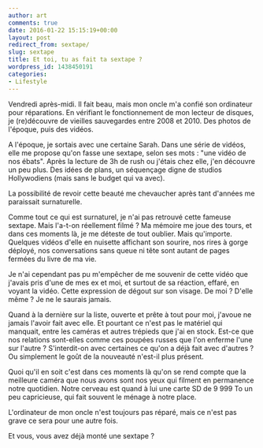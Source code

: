 ```yaml
---
author: art
comments: true
date: 2016-01-22 15:15:19+00:00
layout: post
redirect_from: sextape/
slug: sextape
title: Et toi, tu as fait ta sextape ?
wordpress_id: 1438450191
categories:
- Lifestyle
---
```


Vendredi après-midi. Il fait beau, mais mon oncle m'a confié son ordinateur pour réparations. En vérifiant le fonctionnement de mon lecteur de disques, je (re)découvre de vieilles sauvegardes entre 2008 et 2010. Des photos de l'époque, puis des vidéos.<!-- more -->

A l'époque, je sortais avec une certaine Sarah. Dans une série de vidéos, elle me propose qu'on fasse une sextape, selon ses mots : "une vidéo de nos ébats". Après la lecture de 3h de rush ou j'étais chez elle, j'en découvre un peu plus. Des idées de plans, un séquençage digne de studios Hollywodiens (mais sans le budget qui va avec).

La possibilité de revoir cette beauté me chevaucher après tant d'années me paraissait surnaturelle.

Comme tout ce qui est surnaturel, je n'ai pas retrouvé cette fameuse sextape. Mais l'a-t-on réellement filmé ? Ma mémoire me joue des tours, et dans ces moments là, je me déteste de tout oublier. Mais qu'importe. Quelques vidéos d'elle en nuisette affichant son sourire, nos rires à gorge déployé, nos conversations sans queue ni tête sont autant de pages fermées du livre de ma vie.

Je n'ai cependant pas pu m'empêcher de me souvenir de cette vidéo que j'avais pris d'une de mes ex et moi, et surtout de sa réaction, effaré, en voyant la vidéo. Cette expression de dégout sur son visage. De moi ? D'elle même ? Je ne le saurais jamais.

Quand à la dernière sur la liste, ouverte et prête à tout pour moi, j'avoue ne jamais l'avoir fait avec elle. Et pourtant ce n'est pas le matériel qui manquait, entre les caméras et autres trépieds que j'ai en stock. Est-ce que nos relations sont-elles comme ces poupées russes que l'on enferme l'une sur l'autre ? S'interdit-on avec certaines ce qu'on a déjà fait avec d'autres ? Ou simplement le goût de la nouveauté n'est-il plus présent.

Quoi qu'il en soit c'est dans ces moments là qu'on se rend compte que la meilleure caméra que nous avons sont nos yeux qui filment en permanence notre quotidien. Notre cerveau est quand à lui une carte SD de 9 999 To un peu capricieuse, qui fait souvent le ménage à notre place.

L'ordinateur de mon oncle n'est toujours pas réparé, mais ce n'est pas grave ce sera pour une autre fois.

Et vous, vous avez déjà monté une sextape ?
